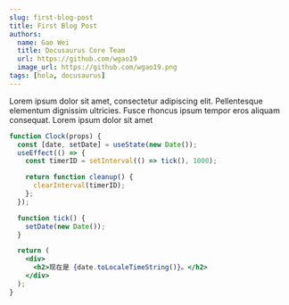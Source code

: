 ```yaml
---
slug: first-blog-post
title: First Blog Post
authors:
  name: Gao Wei
  title: Docusaurus Core Team
  url: https://github.com/wgao19
  image_url: https://github.com/wgao19.png
tags: [hola, docusaurus]
---
```

Lorem ipsum dolor sit amet, consectetur adipiscing elit. Pellentesque elementum dignissim ultricies. Fusce rhoncus ipsum tempor eros aliquam consequat. Lorem ipsum dolor sit amet


```jsx
function Clock(props) {
  const [date, setDate] = useState(new Date());
  useEffect(() => {
    const timerID = setInterval(() => tick(), 1000);

    return function cleanup() {
      clearInterval(timerID);
    };
  });

  function tick() {
    setDate(new Date());
  }

  return (
    <div>
      <h2>现在是 {date.toLocaleTimeString()}。</h2>
    </div>
  );
}
```
